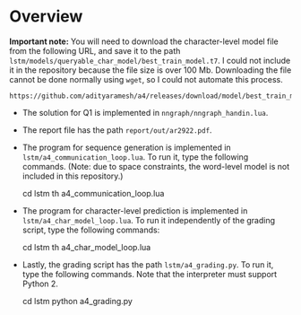 <!--
  ** File Name: README.md
  ** Author:    Aditya Ramesh
  ** Date:      04/27/2015
  ** Contact:   _@adityaramesh.com
-->

# Overview

**Important note:** You will need to download the character-level model file
from the following URL, and save it to the path
`lstm/models/queryable_char_model/best_train_model.t7`. I could not include it
in the repository because the file size is over 100 Mb. Downloading the file
cannot be done normally using `wget`, so I could not automate this process.

	https://github.com/adityaramesh/a4/releases/download/model/best_train_model.t7

- The solution for Q1 is implemented in `nngraph/nngraph_handin.lua`.
- The report file has the path `report/out/ar2922.pdf`.
- The program for sequence generation is implemented in
`lstm/a4_communication_loop.lua`. To run it, type the following commands. (Note:
due to space constraints, the word-level model is not included in this
repository.)

  cd lstm
  th a4_communication_loop.lua

- The program for character-level prediction is implemented in
`lstm/a4_char_model_loop.lua`. To run it independently of the grading script,
type the following commands:

  cd lstm
  th a4_char_model_loop.lua

- Lastly, the grading script has the path `lstm/a4_grading.py`. To run it, type
the following commands. Note that the interpreter must support Python 2.

  cd lstm
  python a4_grading.py
